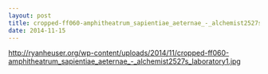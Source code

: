 ```yaml
---
layout: post
title: cropped-ff060-amphitheatrum_sapientiae_aeternae_-_alchemist2527s_laboratory1.jpg
date: 2014-11-15
---
```


http://ryanheuser.org/wp-content/uploads/2014/11/cropped-ff060-amphitheatrum_sapientiae_aeternae_-_alchemist2527s_laboratory1.jpg